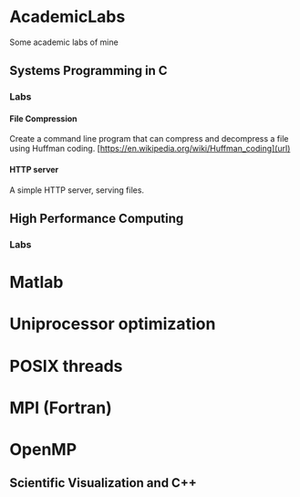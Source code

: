 # AcademicLabs
Some academic labs of mine


## Systems Programming in C
### Labs
#### File Compression
Create a command line program that can compress and decompress a file using Huffman coding.
[https://en.wikipedia.org/wiki/Huffman_coding](url)

#### HTTP server
A simple HTTP server, serving files.

## High Performance Computing

### Labs
# Matlab

# Uniprocessor optimization

# POSIX threads

# MPI (Fortran)

# OpenMP

## Scientific Visualization and C++


